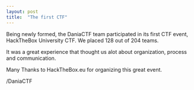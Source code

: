 ```yaml
---
layout: post
title:  "The first CTF"
---
```


Being newly formed, the DaniaCTF team participated in its first CTF event, HackTheBox University CTF.
We placed 128 out of 204 teams.

It was a great experience that thought us alot about organization, process and communication.

Many Thanks to HackTheBox.eu for organizing this great event.

/DaniaCTF
